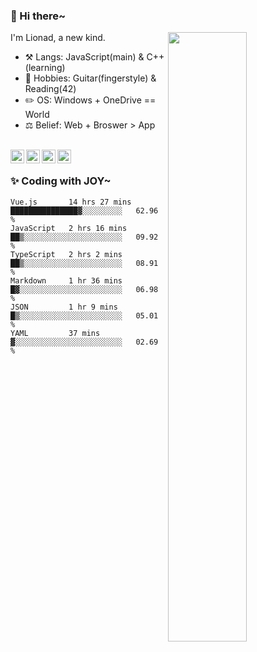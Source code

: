 ### 👋 Hi there~

[<img align="right" width="50%" src="https://github-readme-stats.vercel.app/api?username=Lionad-Morotar&show_icons=true">](https://metrics.lecoq.io/Lionad-Morotar?template=classic)

I'm Lionad, a new kind.

- ⚒️ Langs: JavaScript(main) & C++(learning)
- 🎨 Hobbies: Guitar(fingerstyle) & Reading(42)
- ✏️ OS: Windows + OneDrive == World
- ⚖️ Belief: Web + Broswer > App

<br />

<a href="https://www.lionad.art">
  <img align="left" alt="lionad-art" width="22px" src="https://cdn.jsdelivr.net/npm/simple-icons@3.1.0/icons/wordpress.svg" />
</a>
<a href="#1806234223">
  <img align="left" alt="1806234223" width="22px" src="https://cdn.jsdelivr.net/npm/simple-icons@3.1.0/icons/tencentqq.svg" />
</a>
<a href="https://www.zhihu.com/people/Lionad">
  <img align="left" alt="132yse" width="22px" src="https://cdn.jsdelivr.net/npm/simple-icons@3.1.0/icons/zhihu.svg" />
</a>
<a href="https://github.com/Lionad-Morotar">
  <img align="left" alt="yisar" width="22px" src="https://cdn.jsdelivr.net/npm/simple-icons@3.1.0/icons/github.svg" />
</a>

<br />

### ✨ Coding with JOY~

<!--START_SECTION:waka-->

```text
Vue.js       14 hrs 27 mins  ███████████████▓░░░░░░░░░   62.96 %
JavaScript   2 hrs 16 mins   ██▒░░░░░░░░░░░░░░░░░░░░░░   09.92 %
TypeScript   2 hrs 2 mins    ██▒░░░░░░░░░░░░░░░░░░░░░░   08.91 %
Markdown     1 hr 36 mins    █▓░░░░░░░░░░░░░░░░░░░░░░░   06.98 %
JSON         1 hr 9 mins     █▒░░░░░░░░░░░░░░░░░░░░░░░   05.01 %
YAML         37 mins         ▓░░░░░░░░░░░░░░░░░░░░░░░░   02.69 %
```

<!--END_SECTION:waka-->
